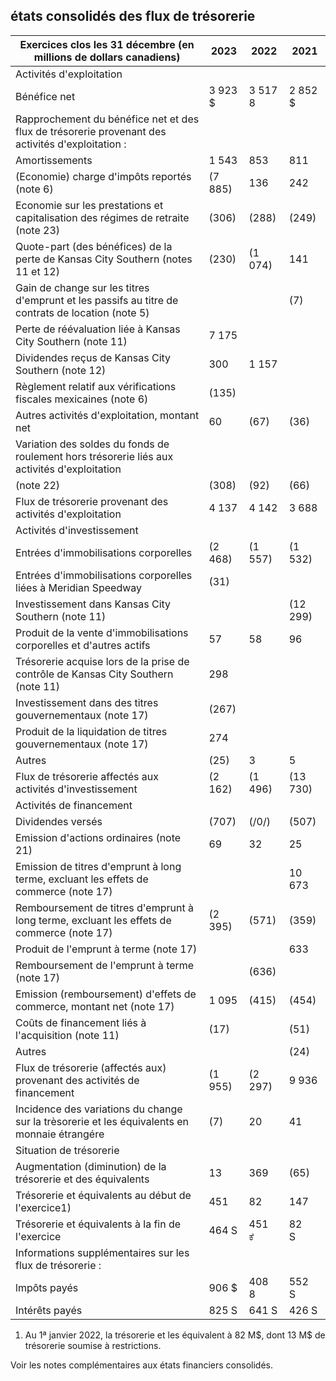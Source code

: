 ## états consolidés des flux de trésorerie

| Exercices clos les 31 décembre (en millions de dollars canadiens)                                | 2023      | 2022      | 2021       |
|--------------------------------------------------------------------------------------------------|-----------|-----------|------------|
| Activités d'exploitation                                                                         |           |           |            |
| Bénéfice net                                                                                     | 3 923  \$ | 3 517 8   | 2 852   \$ |
| Rapprochement du bénéfice net et des flux de trésorerie provenant des activités d'exploitation : |           |           |            |
| Amortissements                                                                                   | 1 543     | 853       | 811        |
| (Economie) charge d'impôts reportés (note 6)                                                     | (7 885)   | 136       | 242        |
| Economie sur les prestations et capitalisation des régimes de retraite (note 23)                 | (306)     | (288)     | (249)      |
| Quote-part (des bénéfices) de la perte de Kansas City Southern (notes 11 et 12)                  | (230)     | (1 074)   | 141        |
| Gain de change sur les titres d'emprunt et les passifs au titre de contrats de location (note 5) |           |           | (7)        |
| Perte de réévaluation liée à Kansas City Southern (note 11)                                      | 7 175     |           |            |
| Dividendes reçus de Kansas City Southern (note 12)                                               | 300       | 1 157     |            |
| Règlement relatif aux vérifications fiscales mexicaines (note 6)                                 | (135)     |           |            |
| Autres activités d'exploitation, montant net                                                     | 60        | (67)      | (36)       |
| Variation des soldes du fonds de roulement hors trésorerie liés aux activités d'exploitation     |           |           |            |
| (note 22)                                                                                        | (308)     | (92)      | (66)       |
| Flux de trésorerie provenant des activités d'exploitation                                        | 4 137     | 4 142     | 3 688      |
| Activités d'investissement                                                                       |           |           |            |
| Entrées d'immobilisations corporelles                                                            | (2 468)   | (1 557)   | (1 532)    |
| Entrées d'immobilisations corporelles liées à Meridian Speedway                                  | (31)      |           |            |
| Investissement dans Kansas City Southern (note 11)                                               |           |           | (12 299)   |
| Produit de la vente d'immobilisations corporelles et d'autres actifs                             | 57        | 58        | 96         |
| Trésorerie acquise lors de la prise de contrôle de Kansas City Southern (note 11)                | 298       |           |            |
| Investissement dans des titres gouvernementaux (note 17)                                         | (267)     |           |            |
| Produit de la liquidation de titres gouvernementaux (note 17)                                    | 274       |           |            |
| Autres                                                                                           | (25)      | 3         | 5          |
| Flux de trésorerie affectés aux activités d'investissement                                       | (2 162)   | (1 496)   | (13 730)   |
| Activités de financement                                                                         |           |           |            |
| Dividendes versés                                                                                | (707)     | (/0/)     | (507)      |
| Emission d'actions ordinaires (note 21)                                                          | 69        | 32        | 25         |
| Emission de titres d'emprunt à long terme, excluant les effets de commerce (note 17)             |           |           | 10 673     |
| Remboursement de titres d'emprunt à long terme, excluant les effets de commerce (note 17)        | (2 395)   | (571)     | (359)      |
| Produit de l'emprunt à terme (note 17)                                                           |           |           | 633        |
| Remboursement de l'emprunt à terme (note 17)                                                     |           | (636)     |            |
| Emission (remboursement) d'effets de commerce, montant net (note 17)                             | 1 095     | (415)     | (454)      |
| Coûts de financement liés à l'acquisition (note 11)                                              | (17)      |           | (51)       |
| Autres                                                                                           |           |           | (24)       |
| Flux de trésorerie (affectés aux) provenant des activités de financement                         | (1 955)   | (2 297)   | 9 936      |
| Incidence des variations du change sur la trèsorerie et les équivalents en monnaie étrangére     | (7)       | 20        | 41         |
| Situation de trésorerie                                                                          |           |           |            |
| Augmentation (diminution) de la trésorerie et des équivalents                                    | 13        | 369       | (65)       |
| Trésorerie et équivalents au début de l'exercice1)                                               | 451       | 82        | 147        |
| Trésorerie et équivalents à la fin de l'exercice                                                 | 464 S     | 451<br>ಕೆ | 82<br>S    |
| Informations supplémentaires sur les flux de trésorerie :                                        |           |           |            |
| lmpôts payés                                                                                     | 906 \$    | 408<br>8  | 552<br>S   |
| Intérêts payés                                                                                   | 825 S     | 641 S     | 426 S      |

1) Au 1ª janvier 2022, la trésorerie et les équivalent à 82 M\$, dont 13 M\$ de trésorerie soumise à restrictions.

Voir les notes complémentaires aux états financiers consolidés.